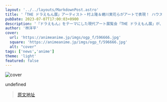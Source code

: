 ```yaml
---
layout: '../../layouts/MarkdownPost.astro'
title: '「THE ドラえもん展」アーティスト・村上隆＆蜷川実花らがアートで表現！ ハウステンボスで九州初開催'
pubDate: 2023-07-07T17:00:03+0900
description: '『ドラえもん』をテーマにした現代アート展覧会「THE ドラえもん展」が、2023年7月7日～10月1日に長崎県「ハウステンボス」にて、九州で初開催される。'
author: '林洋平'
cover:
  url: 'https://animeanime.jp/imgs/ogp_f/596666.jpg'
  square: 'https://animeanime.jp/imgs/ogp_f/596666.jpg'
  alt: "cover"
tags: ['news','anime']
theme: 'light'
featured: false
---
```


![cover](https://animeanime.jp/imgs/ogp_f/596666.jpg)

undefined

>[原文地址](https://animeanime.jp/article/2023/07/07/78426.html)  
